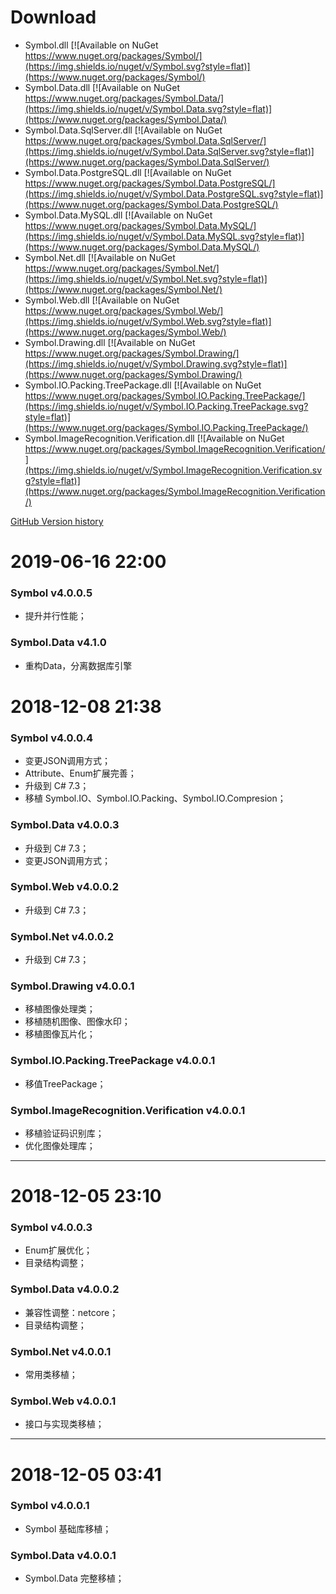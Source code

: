 # Download
* Symbol.dll [![Available on NuGet https://www.nuget.org/packages/Symbol/](https://img.shields.io/nuget/v/Symbol.svg?style=flat)](https://www.nuget.org/packages/Symbol/)
* Symbol.Data.dll [![Available on NuGet https://www.nuget.org/packages/Symbol.Data/](https://img.shields.io/nuget/v/Symbol.Data.svg?style=flat)](https://www.nuget.org/packages/Symbol.Data/)
* Symbol.Data.SqlServer.dll [![Available on NuGet https://www.nuget.org/packages/Symbol.Data.SqlServer/](https://img.shields.io/nuget/v/Symbol.Data.SqlServer.svg?style=flat)](https://www.nuget.org/packages/Symbol.Data.SqlServer/)
* Symbol.Data.PostgreSQL.dll [![Available on NuGet https://www.nuget.org/packages/Symbol.Data.PostgreSQL/](https://img.shields.io/nuget/v/Symbol.Data.PostgreSQL.svg?style=flat)](https://www.nuget.org/packages/Symbol.Data.PostgreSQL/)
* Symbol.Data.MySQL.dll [![Available on NuGet https://www.nuget.org/packages/Symbol.Data.MySQL/](https://img.shields.io/nuget/v/Symbol.Data.MySQL.svg?style=flat)](https://www.nuget.org/packages/Symbol.Data.MySQL/)
* Symbol.Net.dll [![Available on NuGet https://www.nuget.org/packages/Symbol.Net/](https://img.shields.io/nuget/v/Symbol.Net.svg?style=flat)](https://www.nuget.org/packages/Symbol.Net/)
* Symbol.Web.dll [![Available on NuGet https://www.nuget.org/packages/Symbol.Web/](https://img.shields.io/nuget/v/Symbol.Web.svg?style=flat)](https://www.nuget.org/packages/Symbol.Web/) 
* Symbol.Drawing.dll [![Available on NuGet https://www.nuget.org/packages/Symbol.Drawing/](https://img.shields.io/nuget/v/Symbol.Drawing.svg?style=flat)](https://www.nuget.org/packages/Symbol.Drawing/) 
* Symbol.IO.Packing.TreePackage.dll [![Available on NuGet https://www.nuget.org/packages/Symbol.IO.Packing.TreePackage/](https://img.shields.io/nuget/v/Symbol.IO.Packing.TreePackage.svg?style=flat)](https://www.nuget.org/packages/Symbol.IO.Packing.TreePackage/) 
* Symbol.ImageRecognition.Verification.dll [![Available on NuGet https://www.nuget.org/packages/Symbol.ImageRecognition.Verification/](https://img.shields.io/nuget/v/Symbol.ImageRecognition.Verification.svg?style=flat)](https://www.nuget.org/packages/Symbol.ImageRecognition.Verification/) 


[GitHub Version history](https://github.com/symbolspace/Symbol/wiki/Version-history)

# 2019-06-16 22:00
### Symbol v4.0.0.5
* 提升并行性能；
### Symbol.Data v4.1.0
* 重构Data，分离数据库引擎

# 2018-12-08 21:38
### Symbol v4.0.0.4
* 变更JSON调用方式；
* Attribute、Enum扩展完善；
* 升级到 C# 7.3；
* 移植 Symbol.IO、Symbol.IO.Packing、Symbol.IO.Compresion；
### Symbol.Data v4.0.0.3
* 升级到 C# 7.3；
* 变更JSON调用方式；
### Symbol.Web v4.0.0.2
* 升级到 C# 7.3；
### Symbol.Net v4.0.0.2
* 升级到 C# 7.3；
### Symbol.Drawing v4.0.0.1
* 移植图像处理类；
* 移植随机图像、图像水印；
* 移植图像瓦片化；
### Symbol.IO.Packing.TreePackage v4.0.0.1
* 移值TreePackage；
### Symbol.ImageRecognition.Verification v4.0.0.1
* 移植验证码识别库；
* 优化图像处理库；

***

# 2018-12-05 23:10
### Symbol v4.0.0.3
* Enum扩展优化；
* 目录结构调整；
### Symbol.Data v4.0.0.2
* 兼容性调整：netcore；
* 目录结构调整；
### Symbol.Net v4.0.0.1
* 常用类移植；
### Symbol.Web v4.0.0.1
* 接口与实现类移植；

***

# 2018-12-05 03:41  
### Symbol v4.0.0.1
* Symbol 基础库移植；
### Symbol.Data v4.0.0.1
* Symbol.Data 完整移植；